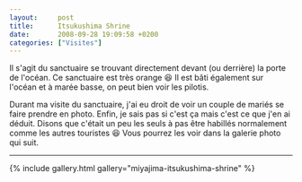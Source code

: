 ```yaml
---
layout:     post
title:      Itsukushima Shrine
date:       2008-09-28 19:09:58 +0200
categories: ["Visites"]
---
```


Il s'agit du sanctuaire se trouvant directement devant (ou derrière) la porte de l'océan. Ce sanctuaire est très
orange :laughing: Il est bâti également sur l'océan et à marée basse, on peut bien voir les pilotis.

<!--more-->

Durant ma visite du sanctuaire, j'ai eu droit de voir un couple de mariés se faire prendre en photo. Enfin, je sais
pas si c'est ça mais c'est ce que j'en ai déduit. Disons que c'était un peu les seuls à pas être habillés
normalement comme les autres touristes :laughing: Vous pourrez les voir dans la galerie photo qui suit.

-----

{% include gallery.html gallery="miyajima-itsukushima-shrine" %}